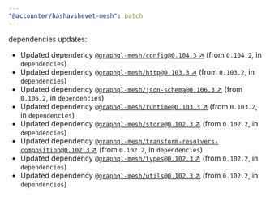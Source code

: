 ```yaml
---
"@accounter/hashavshevet-mesh": patch
---
```

dependencies updates:
  - Updated dependency [`@graphql-mesh/config@0.104.3` ↗︎](https://www.npmjs.com/package/@graphql-mesh/config/v/0.104.3) (from `0.104.2`, in `dependencies`)
  - Updated dependency [`@graphql-mesh/http@0.103.3` ↗︎](https://www.npmjs.com/package/@graphql-mesh/http/v/0.103.3) (from `0.103.2`, in `dependencies`)
  - Updated dependency [`@graphql-mesh/json-schema@0.106.3` ↗︎](https://www.npmjs.com/package/@graphql-mesh/json-schema/v/0.106.3) (from `0.106.2`, in `dependencies`)
  - Updated dependency [`@graphql-mesh/runtime@0.103.3` ↗︎](https://www.npmjs.com/package/@graphql-mesh/runtime/v/0.103.3) (from `0.103.2`, in `dependencies`)
  - Updated dependency [`@graphql-mesh/store@0.102.3` ↗︎](https://www.npmjs.com/package/@graphql-mesh/store/v/0.102.3) (from `0.102.2`, in `dependencies`)
  - Updated dependency [`@graphql-mesh/transform-resolvers-composition@0.102.3` ↗︎](https://www.npmjs.com/package/@graphql-mesh/transform-resolvers-composition/v/0.102.3) (from `0.102.2`, in `dependencies`)
  - Updated dependency [`@graphql-mesh/types@0.102.3` ↗︎](https://www.npmjs.com/package/@graphql-mesh/types/v/0.102.3) (from `0.102.2`, in `dependencies`)
  - Updated dependency [`@graphql-mesh/utils@0.102.3` ↗︎](https://www.npmjs.com/package/@graphql-mesh/utils/v/0.102.3) (from `0.102.2`, in `dependencies`)

